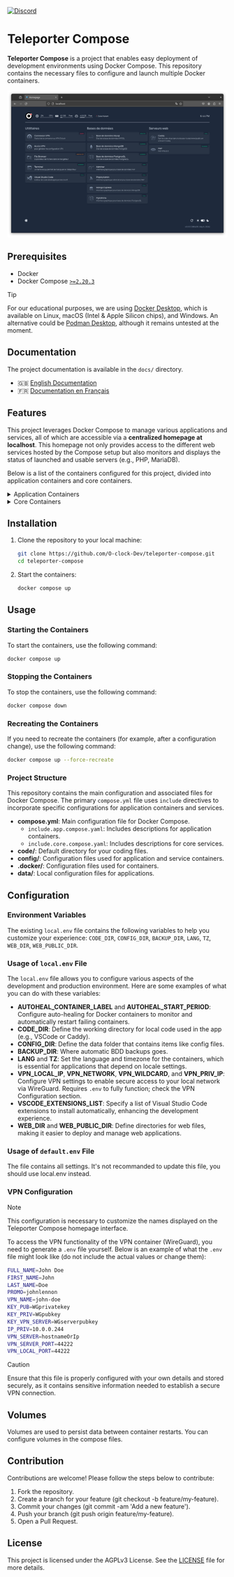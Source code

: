 [![Discord](https://img.shields.io/badge/-Discord-7289DA?style=flat&logo=Discord&logoColor=white)](https://discord.gg/t6RgjvBfCT)

# Teleporter Compose

**Teleporter Compose** is a project that enables easy deployment of development environments using Docker Compose. This repository contains the necessary files to configure and launch multiple Docker containers.

![Screenshot of Teleporter Compose homepage](docs/images/presentation_teleporter-compose.png)

## Prerequisites

- Docker
- Docker Compose [`>=2.20.3`](https://docs.docker.com/compose/multiple-compose-files/include/)

> [!TIP]
> For our educational purposes, we are using [Docker Desktop](https://www.docker.com/products/docker-desktop/), which is available on Linux, macOS (Intel & Apple Silicon chips), and Windows. An alternative could be [Podman Desktop](https://podman-desktop.io/), although it remains untested at the moment.

## Documentation

The project documentation is available in the `docs/` directory.

- 🇬🇧 [English Documentation](docs/README.md)
- 🇫🇷 [Documentation en Français](docs/README_fr.md)

## Features

This project leverages Docker Compose to manage various applications and services, all of which are accessible via a **centralized homepage at localhost**. This homepage not only provides access to the different web services hosted by the Compose setup but also monitors and displays the status of launched and usable servers (e.g., PHP, MariaDB).

Below is a list of the containers configured for this project, divided into application containers and core containers.

<details>

<summary>Application Containers</summary>

### Application Containers

1. **VSCode Server**
    - **Container Name**: `teleporter-vscode`
    - **Image**: `linuxserver/code-server:4.21.2`
    - **Description**: A web-based Visual Studio Code instance.
    - **Key Features**:
        - Supports a list of pre-installed extensions.
        - Integrates with local code directory.

2. **Web Server (Caddy)**
    - **Container Name**: `teleporter-caddyserver`
    - **Image**: `caddy:2.7.6`
    - **Description**: A versatile web server for hosting web applications.
    - **Key Features**:
        - Health checks to ensure server reliability.
        - Customizable through Caddyfile and environment variables.

3. **Backup**
    - **Container Name**: `teleporter-backup`
    - **Image**: `docker:dind`
    - **Description**: Manages backup operations for the system.
    - **Key Features**:
        - Integrates with MariaDB, PostgreSQL, and MongoDB.
        - Utilizes custom backup scripts.

4. **DBMS Access (Adminer)**
    - **Container Name**: `teleporter-adminer`
    - **Image**: `adminer:4.8.1`
    - **Description**: A database management tool for MariaDB.
    - **Key Features**:
        - Pre-configured with MariaDB settings.
        - Uses Dracula theme for UI.

5. **DBMS Access (pgAdmin)**
    - **Container Name**: `teleporter-pgadmin4`
    - **Image**: `dpage/pgadmin4:8.5`
    - **Description**: A web-based PostgreSQL administration tool.
    - **Key Features**:
        - Default email and password configured.
        - Integrates with local servers.json file.

6. **DBMS Access (PHPmyAdmin)**
    - **Container Name**: `teleporter-phpmyadmin`
    - **Image**: `oclock/teleporter-phpmyadmin:dd7d23c5eea0cc4d01c658a82405123cb86a2ef6`
    - **Description**: Another database management tool, primarily for MySQL/MariaDB.
    - **Key Features**:
        - Configured with root user access.
        - Automatically restarts on failure.

7. **DBMS Access (MongoExpress)**
    - **Container Name**: `teleporter-mongo-express`
    - **Image**: `mongo-express:1.0.2-20-alpine3.19`
    - **Description**: A web-based MongoDB administration interface.
    - **Key Features**:
        - Admin access enabled.
        - Base URL configured for easy access.

8. **DBMS (MariaDB)**
    - **Container Name**: `teleporter-mariadb`
    - **Image**: `mariadb:11.3.2`
    - **Description**: Provides MariaDB database services.
    - **Key Features**:
        - Pre-configured with root password.
        - Health checks to ensure database availability.

9. **DBMS (MongoDB)**
    - **Container Name**: `teleporter-mongodb`
    - **Image**: `mongo:7.0`
    - **Description**: Provides MongoDB database services.
    - **Key Features**:
        - Configured with root user credentials.
        - Health checks to ensure database availability.

10. **DBMS (PostgreSQL)**
    - **Container Name**: `teleporter-postgres`
    - **Image**: `postgres:16.2`
    - **Description**: Provides PostgreSQL database services.
    - **Key Features**:
        - Configured with default password.
        - Always restarts on failure.

11. **PHP Environment**
    - **Container Name**: `teleporter-php`
    - **Image**: `php:8.3-fpm-alpine`
    - **Description**: Provides a PHP runtime environment.
    - **Key Features**:
        - Integrates with local web directory.
        - Supports FPM for fast processing.

</details>

<details>

<summary>Core Containers</summary>

### Core Containers

1. **Dashboard (Homepage)**
    - **Container Name**: `teleporter-homepage`
    - **Image**: `ghcr.io/gethomepage/homepage:v0.9.1`
    - **Description**: Provides a central dashboard for the Teleporter system.
    - **Key Features**:
        - Customizable user interface based on environment variables.
        - Integrates with VPN setup.

2. **Reverse Proxy (HAProxy)**
    - **Container Name**: `teleporter-haproxy`
    - **Image**: `haproxy:lts-alpine`
    - **Description**: A high-performance reverse proxy server.
    - **Key Features**:
        - Customizable with HAProxy configuration.
        - Integrates with VPN setup for seamless routing.

3. **Terminal**
    - **Container Name**: `teleporter-terminal`
    - **Image**: `oclock/teleporter-terminal:bdc685e9f5b1a9ef3565b93c2a3ee2bdf95fe74e`
    - **Description**: Provides terminal access within a web interface.
    - **Key Features**:
        - Supports various environment configurations.
        - Integrates with Docker socket for extended functionalities.

4. **WireGuard VPN**
    - **Container Name**: `teleporter-vpn`
    - **Image**: `oclock/teleporter-vpn:dd7d23c5eea0cc4d01c658a82405123cb86a2ef6`
    - **Description**: Provides secure VPN access using WireGuard.
    - **Key Features**:
        - Configurable via environment variables.
        - Health checks to ensure VPN connectivity.

5. **File Browser**
    - **Container Name**: `teleporter-filebrowser`
    - **Image**: `oclock/teleporter-filebrowser:dd7d23c5eea0cc4d01c658a82405123cb86a2ef6`
    - **Description**: A simple file browser for managing files within the system.
    - **Key Features**:
        - No authentication required.
        - Integrates with local `CODE_DIR` and `CONFIG_DIR`.

6. **AutoHeal Service**
    - **Container Name**: `teleporter-autoheal`
    - **Image**: `willfarrell/autoheal`
    - **Description**: Monitors and automatically restarts failing containers.
    - **Key Features**:
        - Uses Docker socket for container management.
        - Always restarts on failure.

7. **Template Config**
    - **Container Name**: `teleporter-templating-config`
    - **Image**: `oclock/teleporter-templating-config:6f879ed7ceac341c56f42db742e4d8b210907365`
    - **Description**: Manages templated configurations.
    - **Key Features**:
        - Configurable via environment variables.
        - Integrates with local config directory.

</details>

## Installation

1. Clone the repository to your local machine:
    ```bash
    git clone https://github.com/O-clock-Dev/teleporter-compose.git
    cd teleporter-compose
    ```

2. Start the containers:
    ```bash
    docker compose up
    ```

## Usage

### Starting the Containers

To start the containers, use the following command:
```bash
docker compose up
```

### Stopping the Containers

To stop the containers, use the following command:

```bash
docker compose down
```

### Recreating the Containers

If you need to recreate the containers (for example, after a configuration change), use the following command:

```bash
docker compose up --force-recreate
```

### Project Structure

This repository contains the main configuration and associated files for Docker Compose. The primary `compose.yml` file uses `include` directives to incorporate specific configurations for application containers and services.

- **compose.yml**: Main configuration file for Docker Compose.
    - `include.app.compose.yaml`: Includes descriptions for application containers.
    - `include.core.compose.yaml`: Includes descriptions for core services.
- **code/**: Default directory for your coding files.
- **config/**: Configuration files used for application and service containers.
- **.docker/**: Configuration files used for containers.
- **data/**: Local configuration files for applications.

## Configuration

### Environment Variables

The existing `local.env` file contains the following variables to help you customize your experience: `CODE_DIR`, `CONFIG_DIR`, `BACKUP_DIR`, `LANG`, `TZ`, `WEB_DIR`, `WEB_PUBLIC_DIR`.

### Usage of `local.env` File

The `local.env` file allows you to configure various aspects of the development and production environment. Here are some examples of what you can do with these variables:

- **AUTOHEAL_CONTAINER_LABEL** and **AUTOHEAL_START_PERIOD**: Configure auto-healing for Docker containers to monitor and automatically restart failing containers.
- **CODE_DIR**: Define the working directory for local code used in the app (e.g., VSCode or Caddy).
- **CONFIG_DIR**: Define the data folder that contains items like config files.
- **BACKUP_DIR**: Where automatic BDD backups goes.
- **LANG** and **TZ**: Set the language and timezone for the containers, which is essential for applications that depend on locale settings.
- **VPN_LOCAL_IP**, **VPN_NETWORK**, **VPN_WILDCARD**, and **VPN_PRIV_IP**: Configure VPN settings to enable secure access to your local network via WireGuard. Requires `.env` to fully function; check the VPN Configuration section.
- **VSCODE_EXTENSIONS_LIST**: Specify a list of Visual Studio Code extensions to install automatically, enhancing the development experience.
- **WEB_DIR** and **WEB_PUBLIC_DIR**: Define directories for web files, making it easier to deploy and manage web applications.

### Usage of `default.env` File

The file contains all settings. It's not recommanded to update this file, you should use local.env instead.

### VPN Configuration

> [!NOTE]
> This configuration is necessary to customize the names displayed on the Teleporter Compose homepage interface.

To access the VPN functionality of the VPN container (WireGuard), you need to generate a `.env` file yourself. Below is an example of what the `.env` file might look like (do not include the actual values or change them):

```bash
FULL_NAME=John Doe
FIRST_NAME=John
LAST_NAME=Doe
PROMO=johnlennon
VPN_NAME=john-doe
KEY_PUB=WGprivatekey
KEY_PRIV=WGpubkey
KEY_VPN_SERVER=WGserverpubkey
IP_PRIV=10.0.0.244
VPN_SERVER=hostnameOrIp
VPN_SERVER_PORT=44222
VPN_LOCAL_PORT=44222
```

> [!CAUTION]
> Ensure that this file is properly configured with your own details and stored securely, as it contains sensitive information needed to establish a secure VPN connection.

## Volumes

Volumes are used to persist data between container restarts. You can configure volumes in the compose files.

## Contribution

Contributions are welcome! Please follow the steps below to contribute:

1. Fork the repository.
2. Create a branch for your feature (git checkout -b feature/my-feature).
3. Commit your changes (git commit -am 'Add a new feature').
4. Push your branch (git push origin feature/my-feature).
5. Open a Pull Request.

## License

This project is licensed under the AGPLv3 License. See the [LICENSE](LICENSE) file for more details.
